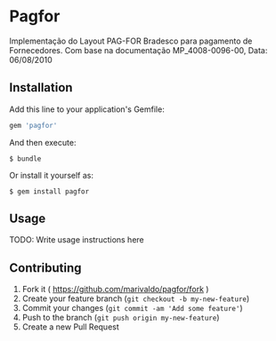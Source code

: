 # Pagfor

Implementação do Layout PAG-FOR Bradesco para pagamento de Fornecedores.
Com base na documentação MP_4008-0096-00, Data: 06/08/2010

## Installation

Add this line to your application's Gemfile:

```ruby
gem 'pagfor'
```

And then execute:

    $ bundle

Or install it yourself as:

    $ gem install pagfor

## Usage

TODO: Write usage instructions here

## Contributing

1. Fork it ( https://github.com/marivaldo/pagfor/fork )
2. Create your feature branch (`git checkout -b my-new-feature`)
3. Commit your changes (`git commit -am 'Add some feature'`)
4. Push to the branch (`git push origin my-new-feature`)
5. Create a new Pull Request
